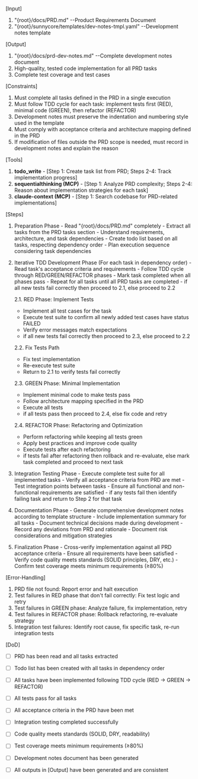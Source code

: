 [Input]
  1. "{root}/docs/PRD.md" --Product Requirements Document
  2. "{root}/sunnycore/templates/dev-notes-tmpl.yaml" --Development notes template

[Output]
  1. "{root}/docs/prd-dev-notes.md" --Complete development notes document
  2. High-quality, tested code implementation for all PRD tasks
  3. Complete test coverage and test cases

[Constraints]
  1. Must complete all tasks defined in the PRD in a single execution
  2. Must follow TDD cycle for each task: implement tests first (RED), minimal code (GREEN), then refactor (REFACTOR)
  3. Development notes must preserve the indentation and numbering style used in the template
  4. Must comply with acceptance criteria and architecture mapping defined in the PRD
  5. If modification of files outside the PRD scope is needed, must record in development notes and explain the reason

[Tools]
  1. **todo_write**
    - [Step 1: Create task list from PRD; Steps 2-4: Track implementation progress]
  2. **sequentialthinking (MCP)**
    - [Step 1: Analyze PRD complexity; Steps 2-4: Reason about implementation strategies for each task]
  3. **claude-context (MCP)**
    - [Step 1: Search codebase for PRD-related implementations]

[Steps]
  1. Preparation Phase
    - Read "{root}/docs/PRD.md" completely
    - Extract all tasks from the PRD tasks section
    - Understand requirements, architecture, and task dependencies
    - Create todo list based on all tasks, respecting dependency order
    - Plan execution sequence considering task dependencies

  2. Iterative TDD Development Phase (For each task in dependency order)
    - Read task's acceptance criteria and requirements
    - Follow TDD cycle through RED/GREEN/REFACTOR phases
    - Mark task completed when all phases pass
    - Repeat for all tasks until all PRD tasks are completed
    - if all new tests fail correctly then proceed to 2.1, else proceed to 2.2
      
      2.1. RED Phase: Implement Tests
        - Implement all test cases for the task
        - Execute test suite to confirm all newly added test cases have status FAILED
        - Verify error messages match expectations
        - if all new tests fail correctly then proceed to 2.3, else proceed to 2.2
      
      2.2. Fix Tests Path
        - Fix test implementation
        - Re-execute test suite
        - Return to 2.1 to verify tests fail correctly
      
      2.3. GREEN Phase: Minimal Implementation
        - Implement minimal code to make tests pass
        - Follow architecture mapping specified in the PRD
        - Execute all tests
        - if all tests pass then proceed to 2.4, else fix code and retry
      
      2.4. REFACTOR Phase: Refactoring and Optimization
        - Perform refactoring while keeping all tests green
        - Apply best practices and improve code quality
        - Execute tests after each refactoring
        - if tests fail after refactoring then rollback and re-evaluate, else mark task completed and proceed to next task

  3. Integration Testing Phase
    - Execute complete test suite for all implemented tasks
    - Verify all acceptance criteria from PRD are met
    - Test integration points between tasks
    - Ensure all functional and non-functional requirements are satisfied
    - if any tests fail then identify failing task and return to Step 2 for that task

  4. Documentation Phase
    - Generate comprehensive development notes according to template structure
    - Include implementation summary for all tasks
    - Document technical decisions made during development
    - Record any deviations from PRD and rationale
    - Document risk considerations and mitigation strategies

  5. Finalization Phase
    - Cross-verify implementation against all PRD acceptance criteria
    - Ensure all requirements have been satisfied
    - Verify code quality meets standards (SOLID principles, DRY, etc.)
    - Confirm test coverage meets minimum requirements (≥80%)

[Error-Handling]
  1. PRD file not found: Report error and halt execution
  2. Test failures in RED phase that don't fail correctly: Fix test logic and retry
  3. Test failures in GREEN phase: Analyze failure, fix implementation, retry
  4. Test failures in REFACTOR phase: Rollback refactoring, re-evaluate strategy
  5. Integration test failures: Identify root cause, fix specific task, re-run integration tests

[DoD]
  - [ ] PRD has been read and all tasks extracted
  - [ ] Todo list has been created with all tasks in dependency order
  - [ ] All tasks have been implemented following TDD cycle (RED → GREEN → REFACTOR)
  - [ ] All tests pass for all tasks
  - [ ] All acceptance criteria in the PRD have been met
  - [ ] Integration testing completed successfully
  - [ ] Code quality meets standards (SOLID, DRY, readability)
  - [ ] Test coverage meets minimum requirements (≥80%)
  - [ ] Development notes document has been generated
  - [ ] All outputs in [Output] have been generated and are consistent


